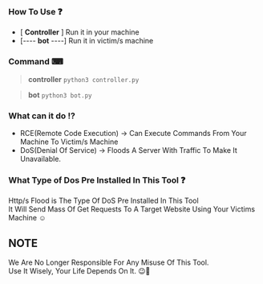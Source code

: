 ### How To Use ❓
- [ **Controller** ] Run it in your machine 
- [---- **bot** ----] Run it in victim/s machine

### Command ⌨
> **controller** `python3 controller.py`

> **bot** `python3 bot.py`

### What can it do ⁉
- RCE(Remote Code Execution) -> Can Execute Commands From Your Machine To Victim/s Machine
- DoS(Denial Of Service) -> Floods A Server With Traffic To Make It Unavailable.

### What Type of Dos Pre Installed In This Tool ❓
Http/s Flood is The Type Of DoS Pre Installed In This Tool <br>
It Will Send Mass Of Get Requests To A Target Website Using Your Victims Machine ☺

## NOTE
We Are No Longer Responsible For Any Misuse Of This Tool. <br>
Use It Wisely, Your Life Depends On It.  😉🙂
